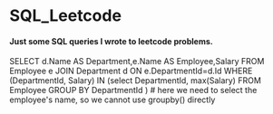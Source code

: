 # SQL_Leetcode
#### Just some SQL queries I wrote to leetcode problems.

SELECT d.Name AS Department,e.Name AS Employee,Salary
FROM Employee e
JOIN Department d
ON e.DepartmentId=d.Id
WHERE (DepartmentId, Salary) IN
(select DepartmentId, max(Salary)
 FROM Employee
 GROUP BY DepartmentId
)      # here we need to select the employee's name, so we cannot use groupby() directly
